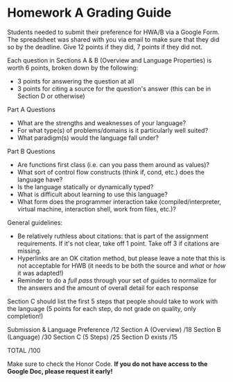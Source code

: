 # Homework A Grading Guide 

Students needed to submit their preference for HWA/B via a Google Form. The spreadsheet was shared with you via email to make sure that they did so by the deadline. 
Give 12 points if they did, 7 points if they did not.

Each question in Sections A & B (Overview and Language Properties) is worth 6 points, broken down by the following:
+ 3 points for answering the question at all
+ 3 points for citing a source for the question's answer (this can be in Section D or otherwise)

Part A Questions
- What are the strengths and weaknesses of your language?
- For what type(s) of problems/domains is it particularly well suited?
- What paradigm(s) would the language fall under?

Part B Questions
- Are functions first class (i.e. can you pass them around as values)?
- What sort of control flow constructs (think if, cond, etc.) does the language have?
- Is the language statically or dynamically typed?
- What is difficult about learning to use this language?
- What form does the programmer interaction take (compiled/interpreter, virtual machine, interaction shell, work from files, etc.)?

General guidelines:
- Be relatively ruthless about citations: that is part of the assignment requirements. If it's not clear, take off 1 point. Take off 3 if citations are missing.
- Hyperlinks are an OK citation method, but please leave a note that this is not acceptable for HWB (it needs to be both the source and _what_ or _how_ it was adapted!)
- Reminder to do a *full pass* through your set of guides to normalize for the answers and the amount of overall detail for each response 

Section C should list the first 5 steps that people should take to work with the language (5 points for each step, do not grade on quality, only completion!)

Submission & Language Preference                   /12
Section A (Overview)                               /18
Section B (Language)                               /30
Section C (5 Steps)                                /25
Section D exists                                   /15

TOTAL                                              /100

Make sure to check the Honor Code. **If you do not have access to the Google Doc, please request it early!**  